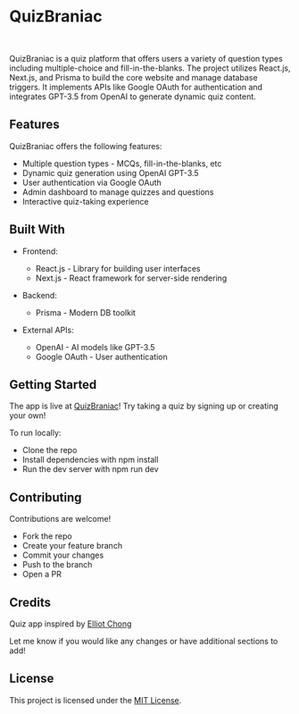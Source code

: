 # QuizBraniac
<br/>

QuizBraniac is a quiz platform that offers users a variety of question types including multiple-choice and fill-in-the-blanks. The project utilizes React.js, Next.js, and Prisma to build the core website and manage database triggers. It implements APIs like Google OAuth for authentication and integrates GPT-3.5 from OpenAI to generate dynamic quiz content.

## Features
QuizBraniac offers the following features:
- Multiple question types - MCQs, fill-in-the-blanks, etc
- Dynamic quiz generation using OpenAI GPT-3.5
- User authentication via Google OAuth
- Admin dashboard to manage quizzes and questions
- Interactive quiz-taking experience

## Built With
- Frontend:
  - React.js - Library for building user interfaces
  - Next.js - React framework for server-side rendering
  
- Backend:
  - Prisma - Modern DB toolkit

- External APIs:
  - OpenAI - AI models like GPT-3.5
  - Google OAuth - User authentication

## Getting Started
The app is live at [QuizBraniac](https://quizbraniac.vercel.app/)! Try taking a quiz by signing up or creating your own!

To run locally:

- Clone the repo
- Install dependencies with npm install
- Run the dev server with npm run dev

## Contributing
Contributions are welcome!
- Fork the repo
- Create your feature branch
- Commit your changes
- Push to the branch
- Open a PR

## Credits
Quiz app inspired by [Elliot Chong](https://github.com/Elliott-Chong)

Let me know if you would like any changes or have additional sections to add!

## License
This project is licensed under the [MIT License](https://opensource.org/licenses/MIT).
